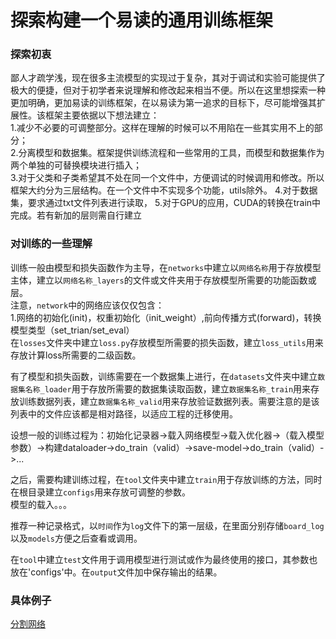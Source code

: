 探索构建一个易读的通用训练框架
===
### 探索初衷
鄙人才疏学浅，现在很多主流模型的实现过于复杂，其对于调试和实验可能提供了极大的便捷，但对于初学者来说理解和修改起来相当不便。所以在这里想探索一种更加明确，更加易读的训练框架，在以易读为第一追求的目标下，尽可能增强其扩展性。该框架主要依据以下想法建立：  
1.减少不必要的可调整部分。这样在理解的时候可以不用陷在一些其实用不上的部分；  
2.分离模型和数据集。框架提供训练流程和一些常用的工具，而模型和数据集作为两个单独的可替换模块进行插入；  
3.对于父类和子类希望其不处在同一个文件中，方便调试的时候调用和修改。所以框架大约分为三层结构。在一个文件中不实现多个功能，utils除外。
4.对于数据集，要求通过txt文件列表进行读取，
5.对于GPU的应用，CUDA的转换在train中完成。若有新加的层则需自行建立

### 对训练的一些理解
训练一般由模型和损失函数作为主导，在`networks`中建立以`网络名称`用于存放模型主体，建立以`网络名称_layers`的文件或文件夹用于存放模型所需要的功能函数或层。<br>
注意，`network`中的网络应该仅仅包含：<br>
1.网络的初始化(init)，权重初始化（init_weight）,前向传播方式(forward)，转换模型类型（set_trian/set_eval）<br>
在`losses`文件夹中建立`loss.py`存放模型所需要的损失函数，建立`loss_utils`用来存放计算loss所需要的二级函数。

有了模型和损失函数，训练需要在一个数据集上进行，在`datasets`文件夹中建立`数据集名称_loader`用于存放所需要的数据集读取函数，建立`数据集名称_train`用来存放训练数据列表，建立`数据集名称_valid`用来存放验证数据列表。需要注意的是该列表中的文件应该都是相对路径，以适应工程的迁移使用。

设想一般的训练过程为：初始化记录器->载入网络模型->载入优化器->（载入模型参数）->构建dataloader->do_train（valid）->save-model->do_train（valid）->...

之后，需要构建训练过程，在`tool`文件夹中建立`train`用于存放训练的方法，同时在根目录建立`configs`用来存放可调整的参数。<br>
模型的载入。。。

推荐一种记录格式，以`时间`作为`log`文件下的第一层级，在里面分别存储`board_log`以及`models`方便之后查看或调用。<br>

在`tool`中建立`test`文件用于调用模型进行测试或作为最终使用的接口，其参数也放在'configs'中。在`output`文件加中保存输出的结果。<br>

### 具体例子
[分割网络]()

